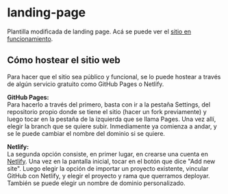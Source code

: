 # landing-page
   Plantilla modificada de landing page. Acá se puede ver el [sitio en funcionamiento](https://landing-page-tusl.netlify.app).

## **Cómo hostear el sitio web**
   
   Para hacer que el sitio sea público y funcional, se lo puede hostear a través de algún servicio gratuito como GitHub Pages o Netlify. 
   
   **GitHub Pages:**<br>
   Para hacerlo a través del primero, basta con ir a la pestaña Settings, del repositorio propio donde se tiene el sitio (hacer un fork previamente) y luego tocar en la pestaña de la izquierda que se llama Pages. Una vez allí, elegir la branch que se quiere subir. Inmediamente ya comienza a andar, y se le puede cambiar el nombre del dominio si se quiere. 
   
   **Netlify:**<br>
   La segunda opción consiste, en primer lugar, en crearse una cuenta en [Netlify](netlify.com). Una vez en la pantalla inicial, tocar en el botón que dice "Add new site". Luego elegir la opción de importar un proyecto existente, vincular GitHub con Netlify, y elegir el proyecto y rama que querramos deployar. También se puede elegir un nombre de dominio personalizado.

